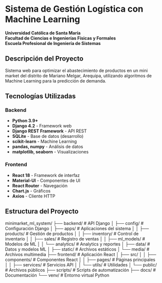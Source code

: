 # Sistema de Gestión Logística con Machine Learning

**Universidad Católica de Santa María**  
**Facultad de Ciencias e Ingenierías Físicas y Formales**  
**Escuela Profesional de Ingeniería de Sistemas**

## Descripción del Proyecto

Sistema web para optimizar el abastecimiento de productos en un mini market del distrito de Mariano Melgar, Arequipa, utilizando algoritmos de Machine Learning para la predicción de demanda.

## Tecnologías Utilizadas

### Backend
- **Python 3.9+**
- **Django 4.2** - Framework web
- **Django REST Framework** - API REST
- **SQLite** - Base de datos (desarrollo)
- **scikit-learn** - Machine Learning
- **pandas, numpy** - Análisis de datos
- **matplotlib, seaborn** - Visualizaciones

### Frontend
- **React 18** - Framework de interfaz
- **Material-UI** - Componentes de UI
- **React Router** - Navegación
- **Chart.js** - Gráficos
- **Axios** - Cliente HTTP

## Estructura del Proyecto
minimarket_ml_system/
├── backend/                 # API Django
│   ├── config/             # Configuración Django
│   ├── apps/               # Aplicaciones del sistema
│   │   ├── products/       # Gestión de productos
│   │   ├── inventory/      # Control de inventario
│   │   ├── sales/          # Registro de ventas
│   │   ├── ml_models/      # Modelos de ML
│   │   └── analytics/      # Analytics y reportes
│   ├── data/               # Datos y modelos ML
│   ├── static/             # Archivos estáticos
│   └── media/              # Archivos multimedia
├── frontend/               # Aplicación React
│   ├── src/
│   │   ├── components/     # Componentes React
│   │   ├── pages/          # Páginas principales
│   │   ├── services/       # Servicios API
│   │   └── utils/          # Utilidades
│   └── public/             # Archivos públicos
├── scripts/                # Scripts de automatización
├── docs/                   # Documentación
└── venv/                   # Entorno virtual Python